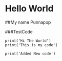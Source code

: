﻿# Hello World 
##My name Punnapop
 
###TestCode
```
print('Hi The World')
print('This is my code')
```
```
print('Added New code')
```
